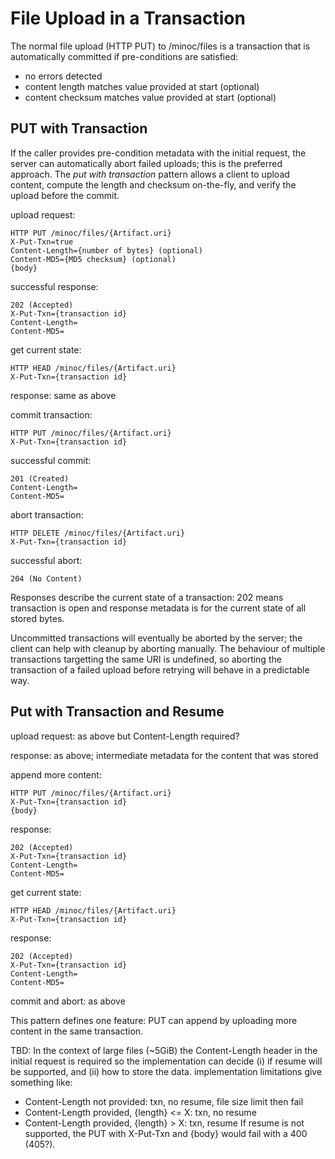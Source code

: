 # File Upload in a Transaction

The normal file upload (HTTP PUT) to /minoc/files is a transaction that is automatically
committed if pre-conditions are satisfied:
* no errors detected
* content length matches value provided at start (optional)
* content checksum matches value provided at start (optional)


## PUT with Transaction

If the caller provides pre-condition metadata with the initial request, the server can 
automatically abort failed uploads; this is the preferred approach. The *put with transaction* 
pattern allows a client to upload content, compute the length and checksum on-the-fly, and 
verify the upload before the commit. 

upload request:
```
HTTP PUT /minoc/files/{Artifact.uri}
X-Put-Txn=true
Content-Length={number of bytes} (optional)
Content-MD5={MD5 checksum} (optional)
{body}
```

successful response:
```
202 (Accepted)
X-Put-Txn={transaction id}
Content-Length=
Content-MD5=
```

get current state:
```
HTTP HEAD /minoc/files/{Artifact.uri}
X-Put-Txn={transaction id}
```

response: same as above

commit transaction:
```
HTTP PUT /minoc/files/{Artifact.uri}
X-Put-Txn={transaction id}
```

successful commit:
```
201 (Created)
Content-Length=
Content-MD5=
```

abort transaction:
```
HTTP DELETE /minoc/files/{Artifact.uri}
X-Put-Txn={transaction id}
```
successful abort:
```
204 (No Content)
```

Responses describe the current state of a transaction: 202 means transaction is open 
and response metadata is for the current state of all stored bytes.

Uncommitted transactions will eventually be aborted by the server; the client can 
help with cleanup by aborting manually. The behaviour of multiple transactions 
targetting the same URI is undefined, so aborting the transaction of a failed upload
before retrying will behave in a predictable way.

## Put with Transaction and Resume

upload request: as above but Content-Length required?

response: as above; intermediate metadata for the content that was stored

append more content:
```
HTTP PUT /minoc/files/{Artifact.uri}
X-Put-Txn={transaction id}
{body}
```

response:
```
202 (Accepted)
X-Put-Txn={transaction id}
Content-Length=
Content-MD5=
```

get current state:
```
HTTP HEAD /minoc/files/{Artifact.uri}
X-Put-Txn={transaction id}
```

response:
```
202 (Accepted)
X-Put-Txn={transaction id}
Content-Length=
Content-MD5=
```

commit and abort: as above

This pattern defines one feature: PUT can append by uploading more 
content in the same transaction.

TBD: In the context of large files (~5GiB) the Content-Length header in the initial request 
is required so the implementation can decide (i) if resume will be supported, and (ii) how to
store the data. implementation limitations give something like:
* Content-Length not provided: txn, no resume, file size limit then fail
* Content-Length provided, {length} <= X: txn, no resume
* Content-Length provided, {length} > X: txn, resume
If resume is not supported, the PUT with X-Put-Txn and {body} would fail with a 400 (405?).

